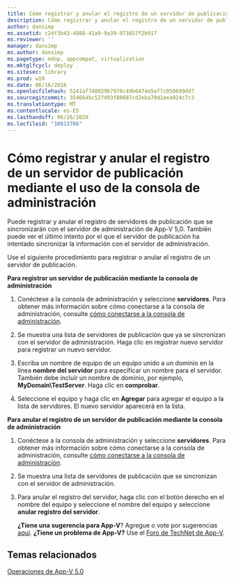 ```yaml
---
title: Cómo registrar y anular el registro de un servidor de publicación mediante el uso de la consola de administración
description: Cómo registrar y anular el registro de un servidor de publicación mediante el uso de la consola de administración
author: dansimp
ms.assetid: c24f3b43-4888-41a9-9a39-973657f2b917
ms.reviewer: ''
manager: dansimp
ms.author: dansimp
ms.pagetype: mdop, appcompat, virtualization
ms.mktglfcycl: deploy
ms.sitesec: library
ms.prod: w10
ms.date: 06/16/2016
ms.openlocfilehash: 5241af748029b7976c49b6474e5ef7c050699dd7
ms.sourcegitcommit: 354664bc527d93f80687cd2eba70d1eea024c7c3
ms.translationtype: MT
ms.contentlocale: es-ES
ms.lasthandoff: 06/26/2020
ms.locfileid: "10813766"
---
```

# Cómo registrar y anular el registro de un servidor de publicación mediante el uso de la consola de administración


Puede registrar y anular el registro de servidores de publicación que se sincronizarán con el servidor de administración de App-V 5,0. También puede ver el último intento por el que el servidor de publicación ha intentado sincronizar la información con el servidor de administración.

Use el siguiente procedimiento para registrar o anular el registro de un servidor de publicación.

**Para registrar un servidor de publicación mediante la consola de administración**

1.  Conéctese a la consola de administración y seleccione **servidores**. Para obtener más información sobre cómo conectarse a la consola de administración, consulte [cómo conectarse a la consola de administración](how-to-connect-to-the-management-console-beta.md).

2.  Se muestra una lista de servidores de publicación que ya se sincronizan con el servidor de administración. Haga clic en registrar nuevo servidor para registrar un nuevo servidor.

3.  Escriba un nombre de equipo de un equipo unido a un dominio en la línea **nombre del servidor** para especificar un nombre para el servidor. También debe incluir un nombre de dominio, por ejemplo, **MyDomain\\TestServer**. Haga clic en **comprobar**.

4.  Seleccione el equipo y haga clic en **Agregar** para agregar el equipo a la lista de servidores. El nuevo servidor aparecerá en la lista.

**Para anular el registro de un servidor de publicación mediante la consola de administración**

1.  Conéctese a la consola de administración y seleccione **servidores**. Para obtener más información sobre cómo conectarse a la consola de administración, consulte [cómo conectarse a la consola de administración](how-to-connect-to-the-management-console-beta.md).

2.  Se muestra una lista de servidores de publicación que se sincronizan con el servidor de administración.

3.  Para anular el registro del servidor, haga clic con el botón derecho en el nombre del equipo y seleccione el nombre del equipo y seleccione **anular registro del servidor**.

    **¿Tiene una sugerencia para App-V**? Agregue o vote por sugerencias [aquí](http://appv.uservoice.com/forums/280448-microsoft-application-virtualization). **¿Tiene un problema de App-V?** Use el [Foro de TechNet de App-V](https://social.technet.microsoft.com/Forums/home?forum=mdopappv).

## Temas relacionados


[Operaciones de App-V 5.0](operations-for-app-v-50.md)

 

 





